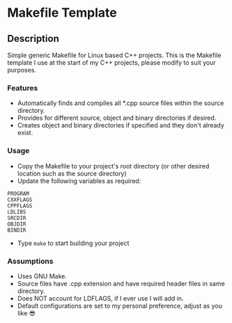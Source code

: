 # Makefile Template
## Description

Simple generic Makefile for Linux based C++ projects. This is the Makefile template I use at the start of my C++ projects, please modify to suit your purposes.

### Features
* Automatically finds and compiles all *.cpp source files within the source directory.
* Provides for different source, object and binary directories if desired.
* Creates object and binary directories if specified and they don't already exist.

### Usage
* Copy the Makefile to your project's root directory (or other desired location such as the source directory)
* Update the following variables as required:
```
PROGRAM
CXXFLAGS
CPPFLAGS
LDLIBS
SRCDIR
OBJDIR
BINDIR
```
* Type `make` to start building your project

### Assumptions
* Uses GNU Make.
* Source files have .cpp extension and have required header files in same directory.
* Does NOT account for LDFLAGS, if I ever use I will add in.
* Default configurations are set to my personal preference, adjust as you like :sunglasses:
